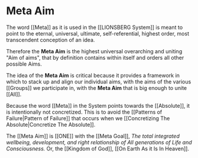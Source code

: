 # Meta Aim

The word [[Meta]] as it is used in the [[LIONSBERG System]] is meant to point to the eternal, universal, ultimate, self-referential, highest order, most transcendent conception of an idea. 

Therefore the **Meta Aim** is the highest universal overarching and uniting "Aim of aims", that by definition contains within itself and orders all other possible Aims.

The idea of the **Meta Aim** is critical because it provides a framework in which to stack up and align our individual aims, with the aims of the various [[Groups]] we participate in, with the **Meta Aim** that is big enough to unite [[All]].  

Because the word [[Meta]] in the System points towards the [[Absolute]], it is intentionally not concretized. This is to avoid the [[Patterns of Failure|Pattern of Failure]] that occurs when we [[Concretizing The Absolute|Concretize The Absolute]]. 

The [[Meta Aim]] is [[ONE]] with the [[Meta Goal]], _The total integrated wellbeing, development, and right relationship of All generations of Life and Consciousness._ Or, the [[Kingdom of God]], [[On Earth As it Is In Heaven]].   